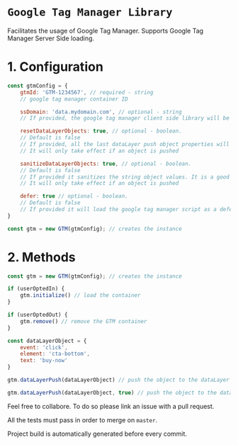 # `Google Tag Manager Library`

Facilitates the usage of Google Tag Manager. Supports Google Tag Manager Server Side loading.

# 1. Configuration

```javascript
const gtmConfig = { 
    gtmId: 'GTM-1234567', // required - string
    // google tag manager container ID

    ssDomain: 'data.mydomain.com', // optional - string
    // If provided, the google tag manager client side library will be loaded from your GTM server side container. In order for this to work properly, you must have the GTM Client Side setted up as a client on your GTMss container, along with the gtmId you want to load.

    resetDataLayerObjects: true, // optional - boolean. 
    // Default is false
    // If provided, all the last dataLayer push object properties will be pushed again with no value. This helps to keep the dataLayer parameters controlled across different pushes. 
    // It will only take effect if an object is pushed

    sanitizeDataLayerObjects: true, // optional - boolean. 
    // Default is false
    // If provided it sanitizes the string object values. It is a good practice to normalize characters to ease future data treatments.
    // It will only take effect if an object is pushed

    defer: true // optional - boolean. 
    // Default is false
    // If provided it will load the google tag manager script as a defer script instead of async.
}

const gtm = new GTM(gtmConfig); // creates the instance 
```

# 2. Methods

```javascript
const gtm = new GTM(gtmConfig); // creates the instance 

if (userOptedIn) { 
    gtm.initialize() // load the container
}

if (userOptedOut) { 
    gtm.remove() // remove the GTM container
}

const dataLayerObject = { 
    event: 'click',
    element: 'cta-bottom',
    text: 'buy-now'
}

gtm.dataLayerPush(dataLayerObject) // push the object to the dataLayer

gtm.dataLayerPush(dataLayerObject, true) // push the object to the dataLayer and then push another object reseting the properties first sent on dataLayerObject. It has priority over the initial configuration.
```

Feel free to collabore. To do so please link an issue with a pull request.

All the tests must pass in order to merge on `master`.

Project build is automatically generated before every commit.